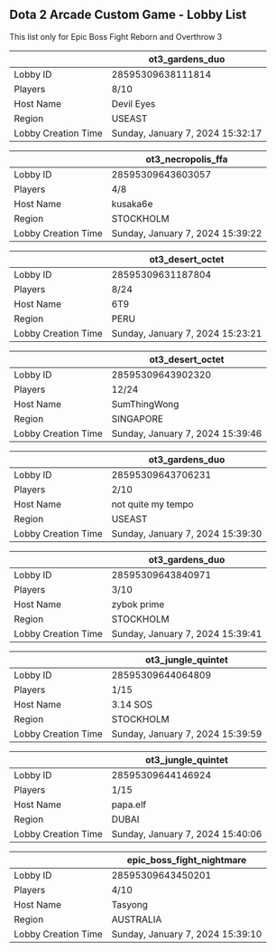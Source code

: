 ## Dota 2 Arcade Custom Game - Lobby List

This list only for Epic Boss Fight Reborn and Overthrow 3

|  | ot3_gardens_duo |
| ------ | ------ |
| Lobby ID | 28595309638111814 |
| Players | 8/10 |
| Host Name | Devil Eyes |
| Region | USEAST |
| Lobby Creation Time | Sunday, January 7, 2024 15:32:17 |


|  | ot3_necropolis_ffa |
| ------ | ------ |
| Lobby ID | 28595309643603057 |
| Players | 4/8 |
| Host Name | kusaka6e |
| Region | STOCKHOLM |
| Lobby Creation Time | Sunday, January 7, 2024 15:39:22 |


|  | ot3_desert_octet |
| ------ | ------ |
| Lobby ID | 28595309631187804 |
| Players | 8/24 |
| Host Name | 6T9 |
| Region | PERU |
| Lobby Creation Time | Sunday, January 7, 2024 15:23:21 |


|  | ot3_desert_octet |
| ------ | ------ |
| Lobby ID | 28595309643902320 |
| Players | 12/24 |
| Host Name | SumThingWong |
| Region | SINGAPORE |
| Lobby Creation Time | Sunday, January 7, 2024 15:39:46 |


|  | ot3_gardens_duo |
| ------ | ------ |
| Lobby ID | 28595309643706231 |
| Players | 2/10 |
| Host Name | not quite my tempo |
| Region | USEAST |
| Lobby Creation Time | Sunday, January 7, 2024 15:39:30 |


|  | ot3_gardens_duo |
| ------ | ------ |
| Lobby ID | 28595309643840971 |
| Players | 3/10 |
| Host Name | zybok prime |
| Region | STOCKHOLM |
| Lobby Creation Time | Sunday, January 7, 2024 15:39:41 |


|  | ot3_jungle_quintet |
| ------ | ------ |
| Lobby ID | 28595309644064809 |
| Players | 1/15 |
| Host Name | 3.14 SOS |
| Region | STOCKHOLM |
| Lobby Creation Time | Sunday, January 7, 2024 15:39:59 |


|  | ot3_jungle_quintet |
| ------ | ------ |
| Lobby ID | 28595309644146924 |
| Players | 1/15 |
| Host Name | papa.elf |
| Region | DUBAI |
| Lobby Creation Time | Sunday, January 7, 2024 15:40:06 |


|  | epic_boss_fight_nightmare |
| ------ | ------ |
| Lobby ID | 28595309643450201 |
| Players | 4/10 |
| Host Name | Tasyong |
| Region | AUSTRALIA |
| Lobby Creation Time | Sunday, January 7, 2024 15:39:10 |


